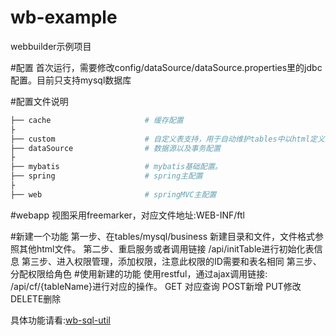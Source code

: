# wb-example
webbuilder示例项目

#配置
首次运行，需要修改config/dataSource/dataSource.properties里的jdbc配置。目前只支持mysql数据库


#配置文件说明
```bash
├── cache                     # 缓存配置
├
├── custom                    # 自定义表支持，用于自动维护tables中以html定义的数据库表结构
├── dataSource                # 数据源以及事务配置
├
├── mybatis                   # mybatis基础配置。
├── spring                    # spring主配置
├
├── web                       # springMVC主配置
```
#webapp
视图采用freemarker，对应文件地址:WEB-INF/ftl

#新建一个功能
第一步、在tables/mysql/business 新建目录和文件，文件格式参照其他html文件。
第二步、重启服务或者调用链接 /api/initTable进行初始化表信息
第三步、进入权限管理，添加权限，注意此权限的ID需要和表名相同
第三步、分配权限给角色
#使用新建的功能
使用restful，通过ajax调用链接: /api/cf/{tableName}进行对应的操作。
GET 对应查询 POST新增 PUT修改 DELETE删除

具体功能请看:[wb-sql-util](https://github.com/wb-goup/webbuilder/blob/master/wb-sql-util)


